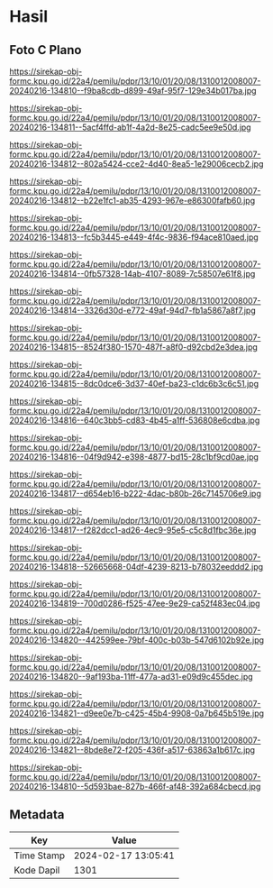# Hasil

## Foto C Plano

https://sirekap-obj-formc.kpu.go.id/22a4/pemilu/pdpr/13/10/01/20/08/1310012008007-20240216-134810--f9ba8cdb-d899-49af-95f7-129e34b017ba.jpg

https://sirekap-obj-formc.kpu.go.id/22a4/pemilu/pdpr/13/10/01/20/08/1310012008007-20240216-134811--5acf4ffd-ab1f-4a2d-8e25-cadc5ee9e50d.jpg

https://sirekap-obj-formc.kpu.go.id/22a4/pemilu/pdpr/13/10/01/20/08/1310012008007-20240216-134812--802a5424-cce2-4d40-8ea5-1e29006cecb2.jpg

https://sirekap-obj-formc.kpu.go.id/22a4/pemilu/pdpr/13/10/01/20/08/1310012008007-20240216-134812--b22e1fc1-ab35-4293-967e-e86300fafb60.jpg

https://sirekap-obj-formc.kpu.go.id/22a4/pemilu/pdpr/13/10/01/20/08/1310012008007-20240216-134813--fc5b3445-e449-4f4c-9836-f94ace810aed.jpg

https://sirekap-obj-formc.kpu.go.id/22a4/pemilu/pdpr/13/10/01/20/08/1310012008007-20240216-134814--0fb57328-14ab-4107-8089-7c58507e61f8.jpg

https://sirekap-obj-formc.kpu.go.id/22a4/pemilu/pdpr/13/10/01/20/08/1310012008007-20240216-134814--3326d30d-e772-49af-94d7-fb1a5867a8f7.jpg

https://sirekap-obj-formc.kpu.go.id/22a4/pemilu/pdpr/13/10/01/20/08/1310012008007-20240216-134815--8524f380-1570-487f-a8f0-d92cbd2e3dea.jpg

https://sirekap-obj-formc.kpu.go.id/22a4/pemilu/pdpr/13/10/01/20/08/1310012008007-20240216-134815--8dc0dce6-3d37-40ef-ba23-c1dc6b3c6c51.jpg

https://sirekap-obj-formc.kpu.go.id/22a4/pemilu/pdpr/13/10/01/20/08/1310012008007-20240216-134816--640c3bb5-cd83-4b45-a1ff-536808e6cdba.jpg

https://sirekap-obj-formc.kpu.go.id/22a4/pemilu/pdpr/13/10/01/20/08/1310012008007-20240216-134816--04f9d942-e398-4877-bd15-28c1bf9cd0ae.jpg

https://sirekap-obj-formc.kpu.go.id/22a4/pemilu/pdpr/13/10/01/20/08/1310012008007-20240216-134817--d654eb16-b222-4dac-b80b-26c7145706e9.jpg

https://sirekap-obj-formc.kpu.go.id/22a4/pemilu/pdpr/13/10/01/20/08/1310012008007-20240216-134817--f282dcc1-ad26-4ec9-95e5-c5c8d1fbc36e.jpg

https://sirekap-obj-formc.kpu.go.id/22a4/pemilu/pdpr/13/10/01/20/08/1310012008007-20240216-134818--52665668-04df-4239-8213-b78032eeddd2.jpg

https://sirekap-obj-formc.kpu.go.id/22a4/pemilu/pdpr/13/10/01/20/08/1310012008007-20240216-134819--700d0286-f525-47ee-9e29-ca52f483ec04.jpg

https://sirekap-obj-formc.kpu.go.id/22a4/pemilu/pdpr/13/10/01/20/08/1310012008007-20240216-134820--442599ee-79bf-400c-b03b-547d6102b92e.jpg

https://sirekap-obj-formc.kpu.go.id/22a4/pemilu/pdpr/13/10/01/20/08/1310012008007-20240216-134820--9af193ba-11ff-477a-ad31-e09d9c455dec.jpg

https://sirekap-obj-formc.kpu.go.id/22a4/pemilu/pdpr/13/10/01/20/08/1310012008007-20240216-134821--d9ee0e7b-c425-45b4-9908-0a7b645b519e.jpg

https://sirekap-obj-formc.kpu.go.id/22a4/pemilu/pdpr/13/10/01/20/08/1310012008007-20240216-134821--8bde8e72-f205-436f-a517-63863a1b617c.jpg

https://sirekap-obj-formc.kpu.go.id/22a4/pemilu/pdpr/13/10/01/20/08/1310012008007-20240216-134810--5d593bae-827b-466f-af48-392a684cbecd.jpg


## Metadata

| Key        | Value               |
| ---------- | ------------------- |
| Time Stamp | 2024-02-17 13:05:41 |
| Kode Dapil | 1301                |



